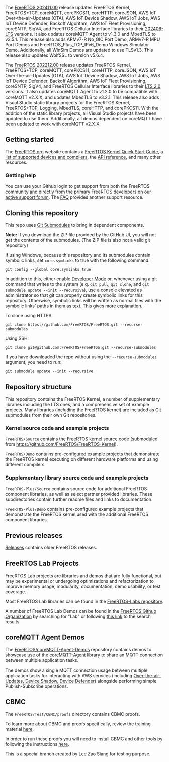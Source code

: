 The [FreeRTOS 202411.00](https://github.com/FreeRTOS/FreeRTOS/tree/202411.00) release updates FreeRTOS Kernel, FreeRTOS+TCP, coreMQTT, corePKCS11, coreHTTP, coreJSON, AWS IoT Over-the-air-Updates (OTA), AWS IoT Device Shadow, AWS IoT Jobs, AWS IoT Device Defender, Backoff Algorithm, AWS IoT Fleet Provisioning, coreSNTP, SigV4, and FreeRTOS Cellular Interface libraries to their [202406-LTS](https://github.com/FreeRTOS/FreeRTOS-LTS/blob/202406-LTS/CHANGELOG.md) versions. It also updates coreMQTT Agent to v1.3.0 and MbedTLS to v3.5.1. This release also adds ARMv7-R No_GIC Port Demo, ARMv7-R MPU Port Demos and FreeRTOS_Plus_TCP_IPv6_Demo Windows Simulator Demo. Additionally, all WinSim Demos are updated to use TLSv1.3. This release also updates WolfSSL to version v5.6.4.

The [FreeRTOS 202212.00](https://github.com/FreeRTOS/FreeRTOS/tree/202212.00) release updates FreeRTOS Kernel, FreeRTOS+TCP, coreMQTT, corePKCS11, coreHTTP, coreJSON, AWS IoT Over-the-air-Updates (OTA), AWS IoT Device Shadow, AWS IoT Jobs, AWS IoT Device Defender, Backoff Algorithm, AWS IoT Fleet Provisioning, coreSNTP, SigV4, and FreeRTOS Cellular Interface libraries to their [LTS 2.0](https://github.com/FreeRTOS/FreeRTOS-LTS/blob/202210-LTS/CHANGELOG.md) versions. It also updates coreMQTT Agent to v1.2.0 to be compatible with coreMQTT v2.X.X, and updates MbedTLS to v3.2.1. This release also adds Visual Studio static library projects for the FreeRTOS Kernel, FreeRTOS+TCP, Logging, MbedTLS, coreHTTP, and corePKCS11. With the addition of the static library projects, all Visual Studio projects have been updated to use them. Additionally, all demos dependent on coreMQTT have been updated to work with coreMQTT v2.X.X.

## Getting started
The [FreeRTOS.org](https://www.freertos.org) website contains a [FreeRTOS Kernel Quick Start Guide](https://www.freertos.org/Documentation/01-FreeRTOS-quick-start/01-Beginners-guide/02-Quick-start-guide), a [list of supported devices and compilers](https://www.freertos.org/RTOS_ports.html), the [API reference](https://www.freertos.org/Documentation/02-Kernel/04-API-references/01-Task-creation/00-TaskHandle), and many other resources.

### Getting help
You can use your Github login to get support from both the FreeRTOS community and directly from the primary FreeRTOS developers on our [active support forum](https://forums.freertos.org).  The [FAQ](https://www.freertos.org/Why-FreeRTOS/FAQs) provides another support resource.

## Cloning this repository
This repo uses [Git Submodules](https://git-scm.com/book/en/v2/Git-Tools-Submodules) to bring in dependent components.

**Note:** If you download the ZIP file provided by the GitHub UI, you will not get the contents of the submodules. (The ZIP file is also not a valid git repository)

If using Windows, because this repository and its submodules contain symbolic links, set `core.symlinks` to true with the following command:
```
git config --global core.symlinks true
```
In addition to this, either enable [Developer Mode](https://docs.microsoft.com/en-us/windows/apps/get-started/enable-your-device-for-development) or, whenever using a git command that writes to the system (e.g. `git pull`, `git clone`, and `git submodule update --init --recursive`), use a console elevated as administrator so that git can properly create symbolic links for this repository. Otherwise, symbolic links will be written as normal files with the symbolic links' paths in them as text. [This](https://blogs.windows.com/windowsdeveloper/2016/12/02/symlinks-windows-10/) gives more explanation.

To clone using HTTPS:
```
git clone https://github.com/FreeRTOS/FreeRTOS.git --recurse-submodules
```
Using SSH:
```
git clone git@github.com:FreeRTOS/FreeRTOS.git --recurse-submodules
```

If you have downloaded the repo without using the `--recurse-submodules` argument, you need to run:
```
git submodule update --init --recursive
```

## Repository structure
This repository contains the FreeRTOS Kernel, a number of supplementary libraries including the LTS ones, and a comprehensive set of example projects.  Many libraries (including the FreeRTOS kernel) are included as Git submodules from their own Git repositories.

### Kernel source code and example projects
```FreeRTOS/Source``` contains the FreeRTOS kernel source code (submoduled from https://github.com/FreeRTOS/FreeRTOS-Kernel).

```FreeRTOS/Demo``` contains pre-configured example projects that demonstrate the FreeRTOS kernel executing on different hardware platforms and using different compilers.

### Supplementary library source code and example projects
```FreeRTOS-Plus/Source``` contains source code for additional FreeRTOS component libraries, as well as select partner provided libraries. These subdirectories contain further readme files and links to documentation.

```FreeRTOS-Plus/Demo``` contains pre-configured example projects that demonstrate the FreeRTOS kernel used with the additional FreeRTOS component libraries.

## Previous releases
[Releases](https://github.com/FreeRTOS/FreeRTOS/releases) contains older FreeRTOS releases.


## FreeRTOS Lab Projects
FreeRTOS Lab projects are libraries and demos that are fully functional, but may be experimental or undergoing optimizations and refactorization to improve memory usage, modularity, documentation, demo usability, or test coverage.

Most FreeRTOS Lab libraries can be found in the [FreeRTOS-Labs repository](https://github.com/FreeRTOS/FreeRTOS-Labs).

A number of FreeRTOS Lab Demos can be found in the [FreeRTOS Github Organization](https://github.com/FreeRTOS) by searching for "Lab" or following [this link](https://github.com/FreeRTOS?q=Lab&type=&language=) to the search results.

## coreMQTT Agent Demos
The [FreeRTOS/coreMQTT-Agent-Demos](https://github.com/FreeRTOS/coreMQTT-Agent-Demos) repository contains demos to showcase use of the [coreMQTT-Agent](https://github.com/FreeRTOS/coreMQTT-Agent) library to share an MQTT connection between multiple application tasks.

The demos show a single MQTT connection usage between multiple application tasks for interacting with AWS services (including [Over-the-air-Updates](https://docs.aws.amazon.com/freertos/latest/userguide/freertos-ota-dev.html), [Device Shadow](https://docs.aws.amazon.com/iot/latest/developerguide/iot-device-shadows.html),
 [Device Defender](https://docs.aws.amazon.com/iot/latest/developerguide/device-defender.html)) alongside performing simple Publish-Subscribe operations.
## CBMC

The `FreeRTOS/Test/CBMC/proofs` directory contains CBMC proofs.

To learn more about CBMC and proofs specifically, review the training material [here](https://model-checking.github.io/cbmc-training).

In order to run these proofs you will need to install CBMC and other tools by following the instructions [here](https://model-checking.github.io/cbmc-training/installation.html).


This is a special branch created by Lee Zao Siang for testing purpose.
